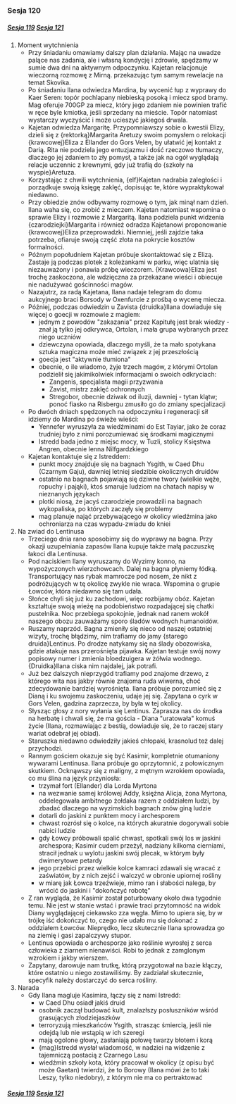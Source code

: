 ### Sesja 120
##### [Sesja 119](#sesja-119) [Sesja 121](#sesja-121)
1. Moment wytchnienia
    - Przy śniadaniu omawiamy dalszy plan działania. Mając na uwadze palące nas zadania, ale i własną kondycję i zdrowie, spędzamy w sumie dwa dni na aktywnym odpoczynku. Kajetan relacjonuje wieczorną rozmowę z Mirną. przekazując tym samym rewelacje na temat Skovika.
    - Po śniadaniu Ilana odwiedza Mardina, by wycenić łup z wyprawy do Kaer Seren: topór pochlapany niebieską posoką i miecz spod bramy. Mag oferuje 700GP za miecz, który jego zdaniem nie powinien trafić w ręce byle kmiotka, jeśli sprzedany na mieście. Topór natomiast wystarczy wyczyścić i może ucieszyć jakiegoś drwala.
    - Kajetan odwiedza Margaritę. Przypomniawszy sobie o kwestii Elizy, dzieli się z {rektorką}Margarita Aretuzy swoim pomysłem o relokacji {krawcowej}Eliza z Ellander do Gors Velen, by ułatwić jej kontakt z Darią. Rita nie podziela jego entuzjazmu i dość rzeczowo tłumaczy, dlaczego jej zdaniem to zły pomysł, a także jak na ogół wyglądają relacje uczennic z krewnymi, gdy już trafią do {szkoły na wyspie}Aretuza.
    - Korzystając z chwili wytchnienia, {elf}Kajetan nadrabia zaległości i porządkuje swoją księgę zaklęć, dopisując te, które wypraktykował niedawno.
    - Przy obiedzie znów odbywamy rozmowę o tym, jak minął nam dzień. Ilana waha się, co zrobić z mieczem. Kajetan natomiast wspomina o sprawie Elizy i rozmowie z Margaritą. Ilana podziela punkt widzenia {czarodziejki}Margarita i również odradza Kajetanowi proponowanie {krawcowej}Eliza przeprowadzki. Niemniej, jeśli zajdzie taka potrzeba, ofiaruje swoją część złota na pokrycie kosztów formalności.
    - Późnym popołudniem Kajetan próbuje skontaktować się z Elizą. Zastaje ją podczas plotek z koleżankami w parku, więc ulatnia się niezauważony i ponawia próbę wieczorem. {Krawcowa}Eliza jest trochę zaskoczona, ale wdzięczna za przekazane wieści i obiecuje nie nadużywać gościnności magów.
    - Nazajutrz, za radą Kajetana, Ilana nadaje telegram do domu aukcyjnego braci Borsody w Oxenfurcie z prośbą o wycenę miecza.
    - Później, podczas odwiedzin u Zavista {druidka}Ilana dowiaduje się więcej o goecji w rozmowie z magiem:
        - jednym z powodów "zakazania" przez Kapitułę jest brak wiedzy - znał ją tylko jej odkrywca, Ortolan, i mała grupa wybranych przez niego uczniów
        - dziewczyna opowiada, dlaczego myśli, że ta mało spotykana sztuka magiczna może mieć związek z jej przeszłością
        - goecja jest "aktywnie tłumiona"
        - obecnie, o ile wiadomo, żyje trzech magów, z którymi Ortolan podzielił się jakimikolwiek informacjami o swoich odkryciach:
            - Zangenis, specjalista magii przyzwania
            - Zavist, mistrz zaklęć ochronnych
            - Stregobor, obecnie dziwak od iluzji, dawniej - tytan klątw; ponoć fiasko na Risbergu zmusiło go do zmiany specjalizacji
    - Po dwóch dniach spędzonych na odpoczynku i regeneracji sił idziemy do Mardina po świeże wieści:
        - Yennefer wyruszyła za wiedźminami do Est Tayiar, jako że coraz trudniej było z nimi porozumiewać się środkami magicznymi
        - Istredd bada jedno z miejsc mocy, w Tuzli, stolicy Księstwa Angren, obecnie lenna Nilfgardzkiego
    - Kajetan kontaktuje się z Istreddem:
        - punkt mocy znajduje się na bagnach Ysgith, w Caed Dhu (Czarnym Gaju), dawniej letniej siedzibie okolicznych druidów
        - ostatnio na bagnach pojawiają się dziwne twory (wielkie węże, ropuchy i pająki), ktoś smaruje ludziom na chatach napisy w nieznanych językach
        - plotki niosą, że jacyś czarodzieje prowadzili na bagnach wykopaliska, po których zaczęły się problemy
        - mag planuje nająć przebywającego w okolicy wiedźmina jako ochroniarza na czas wypadu-zwiadu do kniei
2. Na zwiad do Lentinusa
    - Trzeciego dnia rano sposobimy się do wyprawy na bagna. Przy okazji uzupełniania zapasów Ilana kupuje także małą paczuszkę łakoci dla Lentinusa.
    - Pod naciskiem Ilany wyruszamy do Wyzimy konno, na wypożyczonych wierzchowcach. Dalej na bagna płyniemy łódką. Transportujący nas rybak mamrocze pod nosem, że nikt z podróżujących w tę okolicę zwykle nie wraca. Wspomina o grupie Łowców, która niedawno się tam udała.
    - Słońce chyli się już ku zachodowi, więc rozbijamy obóz. Kajetan kształtuje swoją wieżę na podobieństwo rozpadającej się chatki pustelnika. Noc przebiega spokojnie, jednak nad ranem wokół naszego obozu zauważamy sporo śladów wodnych humanoidów.
    - Ruszamy naprzód. Bagna zmieniły się nieco od naszej ostatniej wizyty, trochę błądzimy, nim trafiamy do jamy {starego druida}Lentinus. Po drodze natykamy się na ślady obozowiska, gdzie atakuje nas przerośnięta pijawka. Kajetan testuje swój nowy popisowy numer i zmienia bloedzuigera w żółwia wodnego. {Druidka}Ilana ciska nim najdalej, jak potrafi.
    - Już bez dalszych nieprzygód trafiamy pod znajome drzewo, z którego wita nas jakby równie znajoma ruda wiwerna, choć zdecydowanie bardziej wyrośnięta. Ilana próbuje porozumieć się z Dianą i ku swojemu zaskoczeniu, udaje jej się. Zapytana o cyrk w Gors Velen, gadzina zaprzecza, by była w tej okolicy.
    - Słysząc głosy z nory wyłania się Lentinus. Zaprasza nas do środka na herbatę i chwali się, że ma gościa - Diana "uratowała" komuś życie (Ilana, rozmawiając z bestią, dowiaduje się, że to raczej stary wariat odebrał jej obiad).
    - Staruszka niedawno odwiedziły jakieś chłopaki, krasnolud też dalej przychodzi.
    - Rannym gościem okazuje się być Kasimir, kompletnie otumaniony wywarami Lentinusa. Ilana próbuje go oprzytomnić, z połowicznym skutkiem. Ocknąwszy się z maligny, z mętnym wzrokiem opowiada, co mu ślina na język przyniosła:
        - trzymał fort (Ellander) dla Lorda Myrtona
        - na wezwanie samej królowej Addy, księżna Alicja, żona Myrtona, oddelegowała ambitnego żołdaka razem z oddziałem ludzi, by zbadać dlaczego na wyzimskich bagnach znów giną ludzie
        - dotarli do jaskini z punktem mocy i archesporem
        - chwast rozrósł się o kolce, na których akuratnie dogorywali sobie nabici ludzie
        - gdy Łowcy próbowali spalić chwast, spotkali swój los w jaskini archespora; Kasimir cudem przeżył, nadziany kilkoma cierniami, stracił jednak u wylotu jaskini swój plecak, w którym były dwimerytowe petardy
        - jego przebici przez wielkie kolce kamraci zdawali się wracać z zaświatów, by z nich zejść i walczyć w obronie upiornej rośliny
        - w miarę jak Łowca trzeźwieje, mimo ran i słabości nalega, by wrócić do jaskini i "dokończyć robotę"
    - Z ran wygląda, że Kasimir został poturbowany około dwa tygodnie temu. Nie jest w stanie wstać i prawie traci przytomność na widok Diany wyglądającej ciekawsko zza węgła. Mimo to upiera się, by w trójkę iść dokończyć to, czego nie udało mu się dokonać z oddziałem Łowców. Nieprędko, lecz skutecznie Ilana sprowadza go na ziemię i gasi zapalczywy stupor.
    - Lentinus opowiada o archesporze jako roślinie wyrosłej z serca człowieka z ziarnem nienawiści. Robi to jednak z zamglonym wzrokiem i jakby wierszem.
    - Zapytany, darowuje nam trutkę, którą przygotował na bazie kłączy, które ostatnio u niego zostawiliśmy. By zadziałał skutecznie, specyfik należy dostarczyć do serca rośliny.
3. Narada
    - Gdy Ilana magluje Kasimira, łączy się z nami Istredd:
        - w Caed Dhu osiadł jakiś druid
        - osobnik zaczął budować kult, znalazłszy posłuszników wśród grasujących złodziejaszków
        - terroryzują mieszkańców Ysgith, strasząc śmiercią, jeśli nie odejdą lub nie wstąpią w ich szeregi
        - mają ogolone głowy, zasłaniają połowę twarzy błotem i korą
        - {mag}Istredd wysłał wiadomość, w nadziei na widzenie z tajemniczą postacią z Czarnego Lasu
        - wiedźmin szkoły kota, który pracował w okolicy (z opisu być może Gaetan) twierdzi, że to Borowy (Ilana mówi że to taki Leszy, tylko niedobry), z którym nie ma co pertraktować

##### [Sesja 119](#sesja-119) [Sesja 121](#sesja-121)
